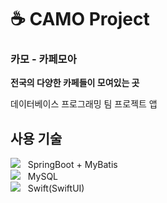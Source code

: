# ☕️ CAMO Project

### 카모 - 카페모아

**전국의 다양한 카페들이 모여있는 곳**

데이터베이스 프로그래밍 팀 프로젝트 앱

## 사용 기술
<a href="https://spring.io" target="_blank"><img src="https://img.shields.io/badge/Spring-6db33f?style=flat&logo=SpringBoot&logoColor=white"/></a>&nbsp;&nbsp; SpringBoot + MyBatis   
<a href="https://www.mysql.com" target="_blank"><img src="https://img.shields.io/badge/MySQL-4479A1?style=flat&logo=MySQL&logoColor=white"/></a>&nbsp;&nbsp; MySQL   
<a href="https://www.swift.org" target="_blank"><img src="https://img.shields.io/badge/Swift-F57542?style=flat&logo=Swift&logoColor=white"/></a>&nbsp;&nbsp; Swift(SwiftUI)   
